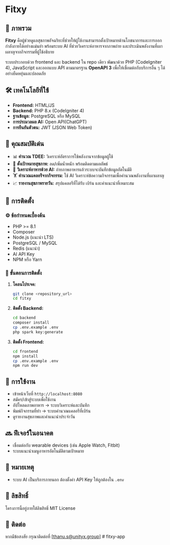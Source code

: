 # Fitxy

## 🎯 ภาพรวม

**Fitxy** คือผู้ช่วยดูแลสุขภาพอัจฉริยะที่ช่วยให้ผู้ใช้งานสามารถตั้งเป้าหมายด้านโภชนาการและการออกกำลังกายได้อย่างแม่นยำ พร้อมระบบ AI ที่ช่วยวิเคราะห์อาหารจากภาพถ่าย และประเมินพลังงานที่เผาผลาญจากกิจกรรมที่ผู้ใช้อธิบาย

ระบบประกอบด้วย frontend และ backend ใน repo เดียว พัฒนาด้วย PHP (CodeIgniter 4), JavaScript และออกแบบ API ตามมาตรฐาน **OpenAPI 3** เพื่อให้เชื่อมต่อกับบริการอื่น ๆ ได้อย่างยืดหยุ่นและปลอดภัย

## 🛠️ เทคโนโลยีที่ใช้

- **Frontend:** HTML/JS
- **Backend:** PHP 8.x (CodeIgniter 4)
- **ฐานข้อมูล:** PostgreSQL หรือ MySQL
- **การประมวลผล AI:** Open API(ChatGPT)
- **การยืนยันตัวตน:** JWT (JSON Web Token)

## 🚀 คุณสมบัติเด่น

- 📊 **คำนวณ TDEE:** วิเคราะห์อัตราการใช้พลังงานจากข้อมูลผู้ใช้
- 🎯 **ตั้งเป้าหมายสุขภาพ:** ลด/เพิ่มน้ำหนัก พร้อมติดตามผลลัพธ์
- 🍱 **วิเคราะห์อาหารด้วย AI:** ถ่ายภาพอาหารแล้วระบบจะบันทึกข้อมูลอัตโนมัติ
- 🏋️ **คำนวณแคลอรีจากกิจกรรม:** ใช้ AI วิเคราะห์ข้อความกิจกรรมเพื่อคำนวณพลังงานที่เผาผลาญ
- 📈 **รายงานสุขภาพรายวัน:** สรุปแคลอรีที่ได้รับ เบิร์น และคำแนะนำที่เหมาะสม

## 🔧 การติดตั้ง

### ⚙️ ข้อกำหนดเบื้องต้น

- PHP >= 8.1
- Composer
- Node.js (แนะนำ LTS)
- PostgreSQL / MySQL
- Redis (แนะนำ)
- AI API Key
- NPM หรือ Yarn

### 📌 ขั้นตอนการติดตั้ง

1. **โคลนโปรเจค:**
   ```bash
   git clone <repository_url>
   cd fitxy
   ```

2. **ติดตั้ง Backend:**
   ```bash
   cd backend
   composer install
   cp .env.example .env
   php spark key:generate
   ```

3. **ติดตั้ง Frontend:**
   ```bash
   cd frontend
   npm install
   cp .env.example .env
   npm run dev
   ```

## 📌 การใช้งาน

- เข้าหน้าเว็บที่ `http://localhost:8080`
- สมัคร/เข้าสู่ระบบเพื่อใช้งาน
- อัปโหลดภาพอาหาร → ระบบวิเคราะห์และบันทึก
- พิมพ์กิจกรรมที่ทำ → ระบบคำนวณแคลอรีที่เบิร์น
- ดูรายงานสุขภาพและคำแนะนำประจำวัน

## 🔜 ฟีเจอร์ในอนาคต

- เชื่อมต่อกับ wearable devices (เช่น Apple Watch, Fitbit)
- ระบบแนะนำเมนูอาหารอัตโนมัติตามเป้าหมาย

## 📢 หมายเหตุ

- ระบบ AI เป็นบริการภายนอก ต้องตั้งค่า API Key ให้ถูกต้องใน `.env`

## 📜 ลิขสิทธิ์

โครงการนี้อยู่ภายใต้ลิขสิทธิ์ MIT License

## 📧 ติดต่อ

หากมีข้อสงสัย กรุณาติดต่อที่ [thanu.s@unityx.group]
#   f i t x y - a p p  
 